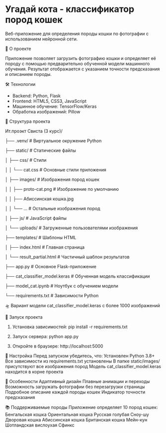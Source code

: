 # Угадай кота - классификатор пород кошек

Веб-приложение для определения породы кошки по фотографии с использованием нейронной сети.

📌 О проекте

Приложение позволяет загрузить фотографию кошки и определяет её породу с помощью предварительно обученной модели машинного обучения. Результат отображается с указанием точности предсказания и описанием породы.

🛠 Технологии

- Backend: Python, Flask
- Frontend: HTML5, CSS3, JavaScript
- Машинное обучение: TensorFlow/Keras 
- Обработка изображений: Pillow

📂 Структура проекта

Ит.проэкт Свиста (3 курс)/

├── .venv/ # Виртуальное окружение Python

├── static/ # Статические файлы

│ ├── css/ # Стили

│ │ └── cat.css # Основные стили приложения

│ ├── images/ # Изображения пород кошек

│ │ ├── proto-cat.png # Изображение по умолчанию

│ │ ├── Абиссинская кошка.jpg

│ │ └── ... # Остальные изображения пород

│ ├── js/ # JavaScript файлы

│ └── uploads/ # Загруженные пользователями изображения

├── templates/ # Шаблоны HTML

│ ├── index.html # Главная страница

│ └── result_partial.html # Частичный шаблон результатов

├── app.py # Основное Flask-приложение

├── cat_classifier_model.keras # Обученная модель классификации

├── model_cat.ipynb # Ноутбук с обучением модели

└── requirements.txt # Зависимости Python


🛸 Вариант модели cat_classifier_model.keras с более 1000 изображений

🚀 Запуск проекта

1. Установка зависимостей:
pip install -r requirements.txt

2. Запуск сервера:
python app.py

3. Откройте в браузере:
http://localhost:5000

🔧 Настройка
Перед запуском убедитесь, что:
Установлен Python 3.8+
Все зависимости из requirements.txt установлены
В папке static/images/ присутствуют все изображения пород
Модель cat_classifier_model.keras находится в корне проекта

🌟 Особенности
Адаптивный дизайн
Плавные анимации и переходы
Возможность загружать фотографии без перезагрузки страницы
Подробное описание каждой породы кошек
Индикатор точности предсказания

📚 Поддерживаемые породы
Приложение определяет 10 пород кошек:
Бенгальская кошка
Ориентальная кошка
Русская голубая
Сноу-шу
Дворовая кошка
Абиссинская кошка
Британская кошка
Мейн-кун
Шотландская вислоухая
Сфинкс
